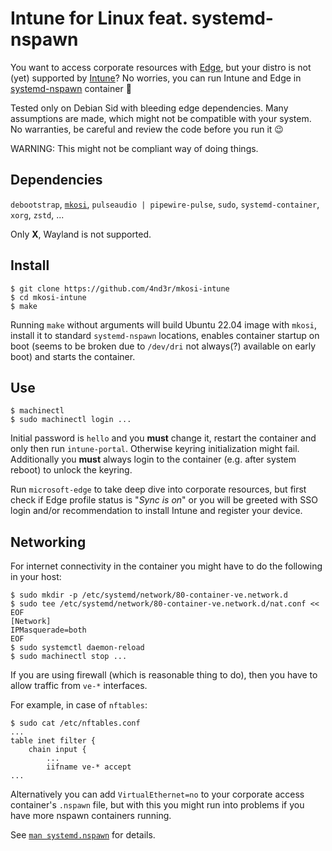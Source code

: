 # Intune for Linux feat. systemd-nspawn

You want to access corporate resources with
[Edge](https://www.microsoft.com/en-us/edge),
but your distro is not (yet) supported by
[Intune](https://learn.microsoft.com/en-us/mem/intune/fundamentals/)?
No worries, you can run Intune and Edge in
[systemd-nspawn](https://www.freedesktop.org/software/systemd/man/systemd-nspawn.html)
container :partying_face:

Tested only on Debian Sid with bleeding edge dependencies. Many assumptions are
made, which might not be compatible with your system. No warranties, be careful
and review the code before you run it :wink:

WARNING: This might not be compliant way of doing things.


## Dependencies

`debootstrap`,
[`mkosi`](https://github.com/systemd/mkosi),
`pulseaudio | pipewire-pulse`,
`sudo`,
`systemd-container`,
`xorg`,
`zstd`,
...

Only **X**, Wayland is not supported.


## Install

```
$ git clone https://github.com/4nd3r/mkosi-intune
$ cd mkosi-intune
$ make
```

Running `make` without arguments will build Ubuntu 22.04 image with `mkosi`,
install it to standard `systemd-nspawn` locations, enables container startup on
boot (seems to be broken due to `/dev/dri` not always(?) available on early
boot) and starts the container.


## Use

```
$ machinectl
$ sudo machinectl login ...
```

Initial password is `hello` and you **must** change it, restart the container
and only then run `intune-portal`. Otherwise keyring initialization might fail.
Additionally you **must** always login to the container (e.g. after system
reboot) to unlock the keyring.

Run `microsoft-edge` to take deep dive into corporate resources, but first
check if Edge profile status is "*Sync is on*" or you will be greeted with SSO
login and/or recommendation to install Intune and register your device.


## Networking

For internet connectivity in the container you might have to do the following in your host:

```
$ sudo mkdir -p /etc/systemd/network/80-container-ve.network.d
$ sudo tee /etc/systemd/network/80-container-ve.network.d/nat.conf << EOF
[Network]
IPMasquerade=both
EOF
$ sudo systemctl daemon-reload
$ sudo machinectl stop ...
```

If you are using firewall (which is reasonable thing to do), then you have to allow traffic from `ve-*` interfaces.

For example, in case of `nftables`:

```
$ sudo cat /etc/nftables.conf
...
table inet filter {
    chain input {
        ...
        iifname ve-* accept
...
```

Alternatively you can add `VirtualEthernet=no` to your corporate access
container's `.nspawn` file, but with this you might run into problems if you
have more nspawn containers running.

See [`man systemd.nspawn`](https://www.freedesktop.org/software/systemd/man/systemd.nspawn.html) for details.
